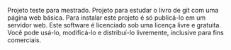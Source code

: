 Projeto teste para mestrado.
Projeto para estudar o livro de git com uma página web básica.
Para instalar este projeto é só publicá-lo em um servidor web.
Este software é licenciado sob uma licença livre e gratuita. Você pode usá-lo, modificá-lo e distribuí-lo livremente, inclusive para fins comerciais.

